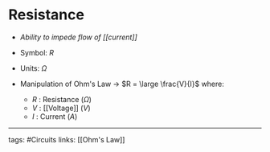 # Resistance
- *Ability to impede flow of [[current]]*
- Symbol: $R$
- Units: $\Omega$


- Manipulation of Ohm's Law -> $R = \large \frac{V}{I}$ where:
	- $R$ : Resistance ($\Omega$)
	- $V$ : [[Voltage]] ($V$)
	- $I$ : Current ($A$)

---
tags: #Circuits 
links: [[Ohm's Law]]
